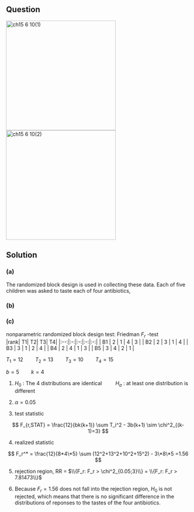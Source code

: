 ## Question
<img width="300" alt="ch15 6 10(1)" src="https://github.com/user-attachments/assets/64d4b4c1-2bea-4777-b0de-04ca2cfd056e" />
<br>
<img width="300" alt="ch15 6 10(2)" src="https://github.com/user-attachments/assets/58293153-1ae3-4415-9317-f3d47dfaf4bb" />

## Solution

### (a)
The randomized block design is used in collecting these data. Each of five children was asked to taste each of four antibiotics, 


### (b)

### (c)
nonparametric randomized block design test: Friedman $F_r$ -test  
|rank| T1| T2| T3| T4|
|:--:|:-:|:-:|:-:|:-:|
| B1 | 2 | 1 | 4 | 3 |
| B2 | 2 | 3 | 1 | 4 |
| B3 | 3 | 1 | 2 | 4 |
| B4 | 2 | 4 | 1 | 3 |
| B5 | 3 | 4 | 2 | 1 |

$T_1 = 12 \quad \quad T_2 = 13 \quad \quad T_3 = 10 \quad \quad T_4 = 15$  

$b = 5 \quad \quad k=4$  
  
1. $H_0$ : The 4 distributions are identical $\quad \quad H_a$ : at least one distribution is different

2. $\alpha = 0.05$

3. test statistic

$$
F_{r,STAT} = \frac{12}{bk(k+1)} \sum T_i^2 - 3b(k+1) \sim \chi^2_{(k-1)=3}
$$

4. realized statistic

$$
F_r^* = \frac{12}{8*4\*5} \sum (12^2+13^2+10^2+15^2) - 3\*8\*5 =1.56
$$

5. rejection region, RR = $\\{F_r: F_r > \chi^2_{0.05;3}\\} = \\{F_r: F_r > 7.81473\\}$

6. Because $F_r=1.56$ does not fall into the rejection region, $H_0$ is not rejected, which means that there is no significant difference in the distributions of reponses to the tastes of the four antibiotics.


